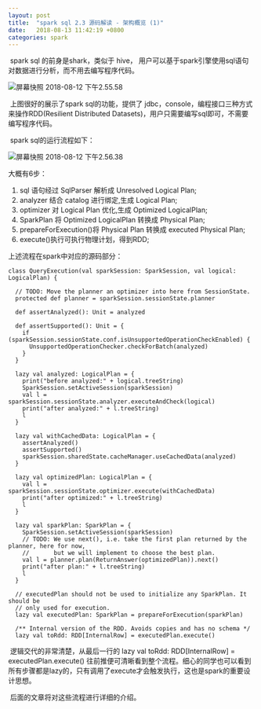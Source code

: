```yaml
---
layout: post
title:  "spark sql 2.3 源码解读 - 架构概览 (1)"
date:   2018-08-13 11:42:19 +0800
categories: spark
---
```

​    spark sql 的前身是shark，类似于 hive， 用户可以基于spark引擎使用sql语句对数据进行分析，而不用去编写程序代码。

![屏幕快照 2018-08-12 下午2.55.58](https://ws1.sinaimg.cn/large/006tNbRwly1fu6xlztqzyj30ni0ec40y.jpg)

​    上图很好的展示了spark sql的功能，提供了 jdbc，console，编程接口三种方式来操作RDD(Resilient Distributed Datasets)，用户只需要编写sql即可，不需要编写程序代码。

​    spark sql的运行流程如下：

![屏幕快照 2018-08-12 下午2.56.38](https://ws1.sinaimg.cn/large/006tNbRwly1fu6y90emdkj31i20dogq7.jpg)

  大概有6步：

1. sql 语句经过 SqlParser 解析成 Unresolved Logical Plan;
2. analyzer 结合 catalog 进行绑定,生成 Logical Plan;
3. optimizer 对 Logical Plan 优化,生成 Optimized LogicalPlan;
4. SparkPlan 将 Optimized LogicalPlan 转换成 Physical Plan;
5. prepareForExecution()将 Physical Plan 转换成 executed Physical Plan;
6. execute()执行可执行物理计划，得到RDD; 

上述流程在spark中对应的源码部分：

```
class QueryExecution(val sparkSession: SparkSession, val logical: LogicalPlan) {

  // TODO: Move the planner an optimizer into here from SessionState.
  protected def planner = sparkSession.sessionState.planner

  def assertAnalyzed(): Unit = analyzed

  def assertSupported(): Unit = {
    if (sparkSession.sessionState.conf.isUnsupportedOperationCheckEnabled) {
      UnsupportedOperationChecker.checkForBatch(analyzed)
    }
  }

  lazy val analyzed: LogicalPlan = {
    print("before analyzed:" + logical.treeString)
    SparkSession.setActiveSession(sparkSession)
    val l = sparkSession.sessionState.analyzer.executeAndCheck(logical)
    print("after analyzed:" + l.treeString)
    l
  }

  lazy val withCachedData: LogicalPlan = {
    assertAnalyzed()
    assertSupported()
    sparkSession.sharedState.cacheManager.useCachedData(analyzed)
  }

  lazy val optimizedPlan: LogicalPlan = {
    val l = sparkSession.sessionState.optimizer.execute(withCachedData)
    print("after optimized:" + l.treeString)
    l
  }

  lazy val sparkPlan: SparkPlan = {
    SparkSession.setActiveSession(sparkSession)
    // TODO: We use next(), i.e. take the first plan returned by the planner, here for now,
    //       but we will implement to choose the best plan.
    val l = planner.plan(ReturnAnswer(optimizedPlan)).next()
    print("after plan:" + l.treeString)
    l
  }

  // executedPlan should not be used to initialize any SparkPlan. It should be
  // only used for execution.
  lazy val executedPlan: SparkPlan = prepareForExecution(sparkPlan)

  /** Internal version of the RDD. Avoids copies and has no schema */
  lazy val toRdd: RDD[InternalRow] = executedPlan.execute()
```

​     逻辑交代的非常清楚，从最后一行的   lazy val toRdd: RDD[InternalRow] = executedPlan.execute() 往前推便可清晰看到整个流程。细心的同学也可以看到 所有步骤都是lazy的，只有调用了execute才会触发执行，这也是spark的重要设计思想。

​     后面的文章将对这些流程进行详细的介绍。

 

 

 